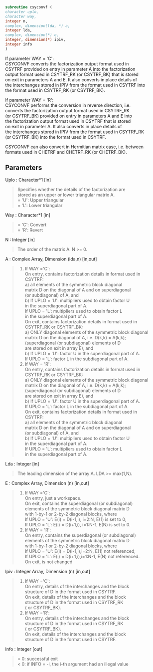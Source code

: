 ```fortran  
subroutine csyconvf (  
character uplo,  
character way,  
integer n,  
complex, dimension(lda, *) a,  
integer lda,  
complex, dimension(*) e,  
integer, dimension(*) ipiv,  
integer info  
)  
```  
If parameter WAY = 'C':  
CSYCONVF converts the factorization output format used in  
CSYTRF provided on entry in parameter A into the factorization  
output format used in CSYTRF_RK (or CSYTRF_BK) that is stored  
on exit in parameters A and E. It also converts in place details of  
the interchanges stored in IPIV from the format used in CSYTRF into  
the format used in CSYTRF_RK (or CSYTRF_BK).  
  
If parameter WAY = 'R':  
CSYCONVF performs the conversion in reverse direction, i.e.  
converts the factorization output format used in CSYTRF_RK  
(or CSYTRF_BK) provided on entry in parameters A and E into  
the factorization output format used in CSYTRF that is stored  
on exit in parameter A. It also converts in place details of  
the interchanges stored in IPIV from the format used in CSYTRF_RK  
(or CSYTRF_BK) into the format used in CSYTRF.  
  
CSYCONVF can also convert in Hermitian matrix case, i.e. between  
formats used in CHETRF and CHETRF_RK (or CHETRF_BK).  
  
## Parameters  
Uplo : Character*1 [in]  
> Specifies whether the details of the factorization are  
> stored as an upper or lower triangular matrix A.  
> = 'U':  Upper triangular  
> = 'L':  Lower triangular  
  
Way : Character*1 [in]  
> = 'C': Convert  
> = 'R': Revert  
  
N : Integer [in]  
> The order of the matrix A.  N >= 0.  
  
A : Complex Array, Dimension (lda,n) [in,out]  
> 1) If WAY ='C':  
> On entry, contains factorization details in format used in  
> CSYTRF:  
> a) all elements of the symmetric block diagonal  
> matrix D on the diagonal of A and on superdiagonal  
> (or subdiagonal) of A, and  
> b) If UPLO = 'U': multipliers used to obtain factor U  
> in the superdiagonal part of A.  
> If UPLO = 'L': multipliers used to obtain factor L  
> in the superdiagonal part of A.  
> On exit, contains factorization details in format used in  
> CSYTRF_RK or CSYTRF_BK:  
> a) ONLY diagonal elements of the symmetric block diagonal  
> matrix D on the diagonal of A, i.e. D(k,k) = A(k,k);  
> (superdiagonal (or subdiagonal) elements of D  
> are stored on exit in array E), and  
> b) If UPLO = 'U': factor U in the superdiagonal part of A.  
> If UPLO = 'L': factor L in the subdiagonal part of A.  
> 2) If WAY = 'R':  
> On entry, contains factorization details in format used in  
> CSYTRF_RK or CSYTRF_BK:  
> a) ONLY diagonal elements of the symmetric block diagonal  
> matrix D on the diagonal of A, i.e. D(k,k) = A(k,k);  
> (superdiagonal (or subdiagonal) elements of D  
> are stored on exit in array E), and  
> b) If UPLO = 'U': factor U in the superdiagonal part of A.  
> If UPLO = 'L': factor L in the subdiagonal part of A.  
> On exit, contains factorization details in format used in  
> CSYTRF:  
> a) all elements of the symmetric block diagonal  
> matrix D on the diagonal of A and on superdiagonal  
> (or subdiagonal) of A, and  
> b) If UPLO = 'U': multipliers used to obtain factor U  
> in the superdiagonal part of A.  
> If UPLO = 'L': multipliers used to obtain factor L  
> in the superdiagonal part of A.  
  
Lda : Integer [in]  
> The leading dimension of the array A.  LDA >= max(1,N).  
  
E : Complex Array, Dimension (n) [in,out]  
> 1) If WAY ='C':  
> On entry, just a workspace.  
> On exit, contains the superdiagonal (or subdiagonal)  
> elements of the symmetric block diagonal matrix D  
> with 1-by-1 or 2-by-2 diagonal blocks, where  
> If UPLO = 'U': E(i) = D(i-1,i), i=2:N, E(1) is set to 0;  
> If UPLO = 'L': E(i) = D(i+1,i), i=1:N-1, E(N) is set to 0.  
> 2) If WAY = 'R':  
> On entry, contains the superdiagonal (or subdiagonal)  
> elements of the symmetric block diagonal matrix D  
> with 1-by-1 or 2-by-2 diagonal blocks, where  
> If UPLO = 'U': E(i) = D(i-1,i),i=2:N, E(1) not referenced;  
> If UPLO = 'L': E(i) = D(i+1,i),i=1:N-1, E(N) not referenced.  
> On exit, is not changed  
  
Ipiv : Integer Array, Dimension (n) [in,out]  
> 1) If WAY ='C':  
> On entry, details of the interchanges and the block  
> structure of D in the format used in CSYTRF.  
> On exit, details of the interchanges and the block  
> structure of D in the format used in CSYTRF_RK  
> ( or CSYTRF_BK).  
> 1) If WAY ='R':  
> On entry, details of the interchanges and the block  
> structure of D in the format used in CSYTRF_RK  
> ( or CSYTRF_BK).  
> On exit, details of the interchanges and the block  
> structure of D in the format used in CSYTRF.  
  
Info : Integer [out]  
> = 0:  successful exit  
> < 0:  if INFO = -i, the i-th argument had an illegal value  
  
